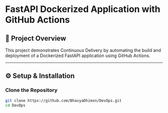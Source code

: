 # FastAPI Dockerized Application with GitHub Actions

## 🚀 **Project Overview**
This project demonstrates Continuous Delivery by automating the build and deployment of a Dockerized FastAPI application using GitHub Actions.

---

## ⚙️ **Setup & Installation**

### **Clone the Repository**
```bash
git clone https://github.com/BhavyaDhimxn/DevOps.git
cd DevOps
